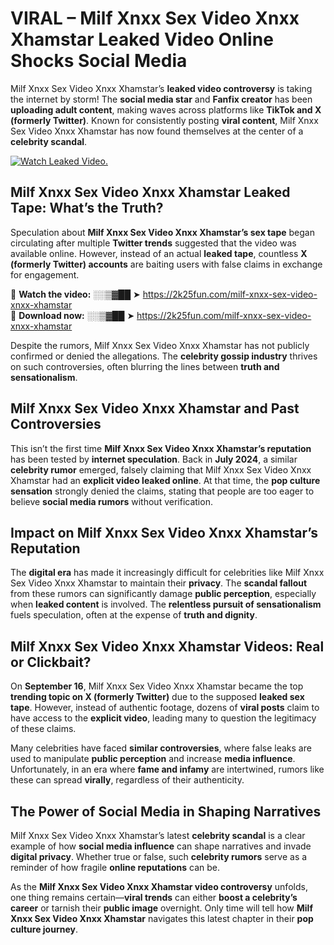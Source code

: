 # VIRAL – Milf Xnxx Sex Video Xnxx Xhamstar Leaked Video Online Shocks Social Media 

Milf Xnxx Sex Video Xnxx Xhamstar’s **leaked video controversy** is taking the internet by storm! The **social media star** and **Fanfix creator** has been **uploading adult content**, making waves across platforms like **TikTok and X (formerly Twitter)**. Known for consistently posting **viral content**, Milf Xnxx Sex Video Xnxx Xhamstar has now found themselves at the center of a **celebrity scandal**.  

[![Watch Leaked Video.](https://miro.medium.com/v2/resize:fit:828/format:webp/1*cilzJN44JGOrTw9NJCrNHA.gif "Watch Leaked Video")](https://2k25fun.com/milf-xnxx-sex-video-xnxx-xhamstar)

## **Milf Xnxx Sex Video Xnxx Xhamstar Leaked Tape: What’s the Truth?**  
Speculation about **Milf Xnxx Sex Video Xnxx Xhamstar’s sex tape** began circulating after multiple **Twitter trends** suggested that the video was available online. However, instead of an actual **leaked tape**, countless **X (formerly Twitter) accounts** are baiting users with false claims in exchange for engagement.  

🔹 **Watch the video:** ░░▒▓██ ➤ https://2k25fun.com/milf-xnxx-sex-video-xnxx-xhamstar  
🔹 **Download now:** ░░▒▓██ ➤ https://2k25fun.com/milf-xnxx-sex-video-xnxx-xhamstar  

Despite the rumors, Milf Xnxx Sex Video Xnxx Xhamstar has not publicly confirmed or denied the allegations. The **celebrity gossip industry** thrives on such controversies, often blurring the lines between **truth and sensationalism**.  

## **Milf Xnxx Sex Video Xnxx Xhamstar and Past Controversies**  
This isn’t the first time **Milf Xnxx Sex Video Xnxx Xhamstar’s reputation** has been tested by **internet speculation**. Back in **July 2024**, a similar **celebrity rumor** emerged, falsely claiming that Milf Xnxx Sex Video Xnxx Xhamstar had an **explicit video leaked online**. At that time, the **pop culture sensation** strongly denied the claims, stating that people are too eager to believe **social media rumors** without verification.  

## **Impact on Milf Xnxx Sex Video Xnxx Xhamstar’s Reputation**  
The **digital era** has made it increasingly difficult for celebrities like Milf Xnxx Sex Video Xnxx Xhamstar to maintain their **privacy**. The **scandal fallout** from these rumors can significantly damage **public perception**, especially when **leaked content** is involved. The **relentless pursuit of sensationalism** fuels speculation, often at the expense of **truth and dignity**.  

## **Milf Xnxx Sex Video Xnxx Xhamstar Videos: Real or Clickbait?**  
On **September 16**, Milf Xnxx Sex Video Xnxx Xhamstar became the top **trending topic on X (formerly Twitter)** due to the supposed **leaked sex tape**. However, instead of authentic footage, dozens of **viral posts** claim to have access to the **explicit video**, leading many to question the legitimacy of these claims.  

Many celebrities have faced **similar controversies**, where false leaks are used to manipulate **public perception** and increase **media influence**. Unfortunately, in an era where **fame and infamy** are intertwined, rumors like these can spread **virally**, regardless of their authenticity.  

## **The Power of Social Media in Shaping Narratives**  
Milf Xnxx Sex Video Xnxx Xhamstar’s latest **celebrity scandal** is a clear example of how **social media influence** can shape narratives and invade **digital privacy**. Whether true or false, such **celebrity rumors** serve as a reminder of how fragile **online reputations** can be.  

As the **Milf Xnxx Sex Video Xnxx Xhamstar video controversy** unfolds, one thing remains certain—**viral trends** can either **boost a celebrity’s career** or tarnish their **public image** overnight. Only time will tell how **Milf Xnxx Sex Video Xnxx Xhamstar** navigates this latest chapter in their **pop culture journey**. 